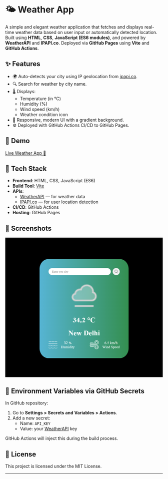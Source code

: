 # 🌤️ Weather App

A simple and elegant weather application that fetches and displays real-time weather data based on user input or automatically detected location. Built using **HTML**, **CSS**, **JavaScript (ES6 modules)**, and powered by **WeatherAPI** and **IPAPI.co**. Deployed via **GitHub Pages** using **Vite** and **GitHub Actions**.

## ✨ Features

- 🌍 Auto-detects your city using IP geolocation from [ipapi.co](https://ipapi.co/).
- 🔍 Search for weather by city name.
- 🌡️ Displays:
  - Temperature (in °C)
  - Humidity (%)
  - Wind speed (km/h)
  - Weather condition icon
- 🎨 Responsive, modern UI with a gradient background.
- ⚙️ Deployed with GitHub Actions CI/CD to GitHub Pages.

## 🚀 Demo

[Live Weather App 🚀](https://abhijitsinha-dev.github.io/Weather-App/)

## 🧰 Tech Stack

- **Frontend**: HTML, CSS, JavaScript (ES6)
- **Build Tool**: [Vite](https://vitejs.dev/)
- **APIs**:
  - [WeatherAPI](https://www.weatherapi.com/) — for weather data
  - [IPAPI.co](https://ipapi.co/) — for user location detection
- **CI/CD**: GitHub Actions
- **Hosting**: GitHub Pages

## 📸 Screenshots

![App Screenshot](./public/screenshot.png)

## 🔐 Environment Variables via GitHub Secrets

In GitHub repository:

1. Go to **Settings > Secrets and Variables > Actions**.
2. Add a new secret:
   - Name: `API_KEY`
   - Value: your [WeatherAPI](https://www.weatherapi.com/) key

GitHub Actions will inject this during the build process.

## 📝 License

This project is licensed under the MIT License.

---
